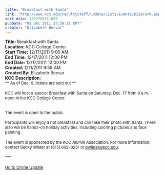 ```yaml
---
title: "Breakfast with Santa"
link: "http://www.kcc.edu/FacultyStaff/update/Lists/Events/DispForm.aspx?ID=188"
sort_date: 1322755111000
pubDate: "01 Dec 2011 15:58:31 GMT"
creator: "Elizabeth Becvar"
---
```


<div><b>Title:</b> Breakfast with Santa</div>
<div><b>Location:</b> KCC College Center</div>
<div><b>Start Time:</b> 12/17/2011 9:00 AM</div>
<div><b>End Time:</b> 12/17/2011 12:00 PM</div>
<div><b>End Date:</b> 12/17/2011 12:00 PM</div>
<div><b>Created:</b> 12/1/2011 9:58 AM</div>
<div><b>Created By:</b> Elizabeth Becvar</div>
<div><b>KCC Description:</b> <div class="ExternalClass5AC3BA58335C41A186EFAABE1AEE6A47">
<div><font size="2">** As of <font size="2">Dec. 9, tickets are sold out **</font></font></div>
<div><font size="2"><font size="2"></font></font> </div>
<div><font size="2">KCC will host a special Breakfast with Santa on Saturday, Dec. 17 from 9 a.m. - noon in the KCC College Center.</font></div>
<div><font size="2"><br /> </div></font>
<div><font size="2">The event is open to the public. </font></div><font size="2">
<div><br /></font><font size="2">Participants will enjoy a </font><font size="2">hot breakfast and can take their photo with Santa. There also will be hands-on holiday activities, including coloring pictures and face painting. </font></div>
<div> </div>
<div><font size="2">The event is sponsored by the KCC Alumni Association. For more information, contact Becky Wilder at </font><span style="white-space:nowrap" class="baec5a81-e4d6-4674-97f3-e9220f0136c1"><font size="2">(815) 802-8251</font></span><font size="2"> or </font><a href="mailto:bwilder@kcc.edu"><font size="2">bwilder@kcc.edu</font></a><font size="2">.</font></div>
<div><font size="2"></font> </div>
<div><font size="2">***</font></div>
<div><font size="2"></font> </div>
<div><font size="2"><a href="/FacultyStaff/update/Pages/dailyupdate.aspx">Go to Online Update</a></font><font size="2"></font></div>
<div><font size="2"></font> </div>
<div><font size="2"></font> </div>
<div><font size="2"></font> </div>
<div><br /><br /> </div></div></div>
